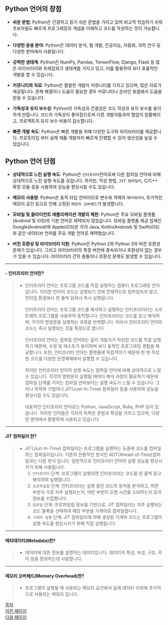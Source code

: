 ## **Python 언어의 장점**

- **쉬운 문법**: Python은 간결하고 읽기 쉬운 문법을 가지고 있어 비교적 학습하기 쉬워 초보자들도 빠르게 프로그래밍의 개념을 이해하고 코드를 작성하는 것이 가능합니다.

- **다양한 응용 분야**: Python은 데이터 분석, 웹 개발, 인공지능, 자동화, 과학 연구 등 다양한 분야에서 사용됩니다.

- **강력한 생태계**: Python은 NumPy, Pandas, TensorFlow, Django, Flask 등 많은 라이브러리와 프레임워크 생태계를 가지고 있고, 이를 활용하여 보다 효율적인 개발을 할 수 있습니다.

- **커뮤니티와 자료**: Python은 활발한 개발자 커뮤니티를 가지고 있으며, 많은 자료가 제공됩니다. 문제 해결이나 도움이 필요한 경우 커뮤니티나 온라인 포럼에서 도움을 받을 수 있습니다.

- **가독성과 유지 보수성**: Python의 가독성과 간결성은 코드 작성과 유지 보수를 용이하게 만듭니다. 코드의 가독성이 좋아짐으로써 다른 개발자들과의 협업이 원활해지고, 프로젝트의 유지 보수 비용이 감소합니다.

- **빠른 개발 속도**: Python은 빠른 개발을 위해 다양한 도구와 라이브러리를 제공합니다. 프로토타입 부터 실제 제품 개발까지 빠르게 진행할 수 있어 생산성을 높일 수 있습니다.



## **Python 언어 단점**

- **상대적으로 느린 실행 속도**: Python은 `인터프리터`언어로써 다른 컴파일 언어에 비해 상대적으로 느린 실행 속도를 갖습니다. 하지만, 작성 방법, `JIT 컴파일러`, C/C++ 확장 모듈 등을 사용하여 성능을 향상시킬 수도 있습니다.

- **메모리 사용량**: Python은 동적 타입 언어이므로 변수와 객체의 `메타데이터`, 추가적인 메모리 공간 등으로 인해 고정된 `메모리 오버헤드`가 발생합니다.


- **모바일 및 클라이언트 애플리케이션 개발의 제한**: Python은 주요 모바일 플랫폼(Android 및 iOS)의 기본 언어로 채택되지 않았습니다. 모바일 플랫폼 제공 업체인 Google(Android)와 Apple(iOS)은 각각 Java, Kotlin(Android) 및 Swift(iOS)와 같은 네이티브 언어를 주요 개발 언어로 채택했습니다.

- **버전 호환성 및 라이브러리 지원**: Python은 Python 2와 Python 3의 버전 호환성 문제가 있습니다. 그리고 라이브러리의 특정 버전에 종속되거나 호환성이 없는 경우가 있을 수 있습니다. 라이브러리 간의 충돌이나 호환성 문제도 발생할 수 있습니다.

---
#### - 인터프리터 언어란?
> - 인터프리터 언어는 프로그램 코드를 직접 실행하는 컴퓨터 프로그래밍 언어입니다. 이러한 언어의 코드는 실행되기 전에 전체적으로 컴파일되지 않고, 런타임 환경에서 한 줄씩 읽혀서 즉시 실행됩니다.<br><br>인터프리터 언어는 프로그램 코드를 해석하고 실행하는 인터프리터라는 소프트웨어 프로그램을 사용하여 동작합니다. 인터프리터는 코드를 읽고 해석하며, 각각의 명령문을 실행하는 과정을 반복합니다. 따라서 인터프리터 언어의 코드는 즉시 실행되는 것을 특징으로 합니다.<br><br>인터프리터 언어는 컴파일 언어와는 달리 개발자가 작성한 코드를 직접 실행하기 때문에, 수정 및 테스트가 용이하며 보다 동적인 프로그래밍 경험을 제공합니다. 또한, 인터프리터 언어는 플랫폼에 독립적이기 때문에 한 번 작성한 코드를 다양한 운영체제에서 실행할 수 있습니다.<br><br>하지만 인터프리터 언어의 실행 속도는 컴파일 언어에 비해 상대적으로 느릴 수 있습니다. 각각의 명령문이 실행될 때마다 해석 과정이 필요하기 때문에 컴파일 단계를 거치는 컴파일 언어보다는 실행 속도가 느릴 수 있습니다. 그러나 최적화 기법이나 JIT(Just-In-Time) 컴파일러 등을 사용하여 성능을 향상시킬 수도 있습니다.<br><br>대표적인 인터프리터 언어로는 Python, JavaScript, Ruby, PHP 등이 있습니다. 이러한 언어들은 각자의 독특한 문법과 특성을 가지고 있으며, 다양한 분야에서 활발하게 사용되고 있습니다.

---

#### JIT 컴파일러 란?
> - JIT(Just-In-Time) 컴파일러는 프로그램을 실행하는 도중에 코드를 컴파일하는 컴파일러입니다. 기존의 전통적인 방식인 AOT(Ahead-of-Time)컴파일과는 다른 방식 입니다. 일반적으로 인터프리터 언어의 실행 성능을 향상시키기 위해 사용됩니다.
>   1. `인터프리터` 단계: 프로그램이 실행되면 인터프리터는 코드를 한 줄씩 읽고 해석하여 실행합니다.
>   2. `프로파일링` 단계: 인터프리터는 실행 중인 코드의 동작을 분석하고, 어떤 부분이 가장 자주 실행되는지, 어떤 부분이 오랜 시간을 소비하는지 등의 정보를 수집합니다.
>   3. `컴파일` 단계: 프로파일링 정보를 기반으로, JIT 컴파일러는 자주 실행되는 코드 블록을 선택하여 해당 부분을 기계어로 컴파일합니다.
>   4. `기계어 실행` 단계: JIT 컴파일러에 의해 생성된 기계어 코드는 프로그램의 실행 속도를 향상시키기 위해 직접 실행됩니다.

---

#### 메타데이터(Metadata)란?
> - 데이터에 대한 정보를 설명하는 데이터입니다. 데이터의 특성, 속성, 구조, 의미 등을 정의하는데 사용합니다.

---

#### 메모리 오버헤드(Memory Overhead)란?
> - 프로그램이 실행될 때 사용되는 메모리 공간에서 실제 데이터 이외에 추가적으로 사용되는 메모리 입니다.


<!--목차 & 다음으로 페이지 이동-->
[목차](https://github.com/Devcurve/Python/blob/main/README.md)<br>
[이전 페이지](https://github.com/Devcurve/Python/blob/main/README.md)<br>
[다음 페이지](https://github.com/Devcurve/Python/blob/main/Chapter_2/dataType.md)
